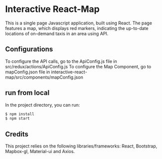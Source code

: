 # Interactive React-Map

This is a single page Javascript application, built using React.
The page features a map, which displays red markers, indicating the up-to-date locations of on-demand taxis in an area using API.

## Configurations

To configure the API calls, go to the ApiConfig.js file in src/redux/actions/ApiConfig.js
To configure the Map Component, go to mapConfig.json file in interactive-react-map/src/components/mapConfig.json

## run from local

In the project directory, you can run:

```bash
$ npm install
$ npm start
```

## Credits

This project relies on the following libraries/frameworks: React, Bootstrap, Mapbox-gl, Material-ui and Axios.
